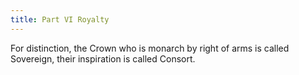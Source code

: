 ```yaml
---
title: Part VI Royalty
---
```


For distinction, the Crown who is monarch by right of arms is called Sovereign, their inspiration is called Consort.